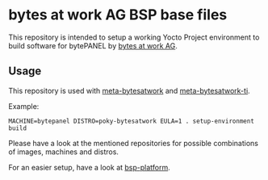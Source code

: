 # bytes at work AG BSP base files

This repository is intended to setup a working Yocto Project environment to
build software for bytePANEL by [bytes at work AG](https://www.bytesatwork.ch).

## Usage

This repository is used with [meta-bytesatwork](https://github.com/bytesatwork/meta-bytesatwork) and [meta-bytesatwork-ti](https://github.com/bytesatwork/meta-bytesatwork-ti).

Example:

	MACHINE=bytepanel DISTRO=poky-bytesatwork EULA=1 . setup-environment build

Please have a look at the mentioned repositories for possible combinations of
images, machines and distros.

For an easier setup, have a look at
[bsp-platform](https://github.com/bytesatwork/bsp-platform).
